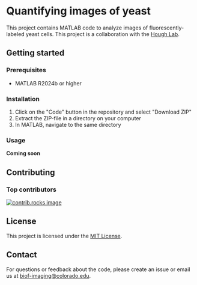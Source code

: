 # Quantifying images of yeast

This project contains MATLAB code to analyze images of fluorescently-labeled
yeast cells. This project is a collaboration with the [Hough Lab](https://www.colorado.edu/biofrontiers/hough-lab).

## Getting started

### Prerequisites

* MATLAB R2024b or higher

### Installation

1. Click on the "Code" button in the repository and select "Download ZIP"
2. Extract the ZIP-file in a directory on your computer
3. In MATLAB, navigate to the same directory

### Usage

**Coming soon**

## Contributing

### Top contributors
<a href="https://github.com/Biofrontiers-ALMC/houghlab-yeast-quantification/graphs/contributors">
  <img src="https://contrib.rocks/image?repo=Biofrontiers-ALMC/houghlab-yeast-quantification" alt="contrib.rocks image" />
</a>

## License

This project is licensed under the [MIT License](LICENSE).

## Contact

For questions or feedback about the code, please create an issue or email us at biof-imaging@colorado.edu.
